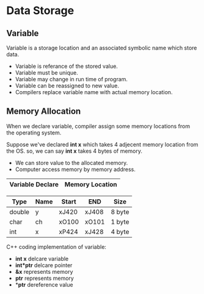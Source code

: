 # Data Storage

## Variable
Variable is a storage location and an associated symbolic name which store data.
- Variable is referance of the stored value.
- Variable must be unique.
- Variable may change in run time of program.
- Variable can be reassigned to new value.
- Compilers replace variable name with actual memory location.

## Memory Allocation
When we declare variable, compiler assign some memory locations from the operating system.

Suppose we've declared **int x**  which takes 4 adjecent memory location from the OS. so, we can say **int x** takes 4 bytes of memory.

- We can store value to the allocated memory.
- Computer access memory by memory address.

|Variable Declare   | Memory  Location    |
|-------------|-------------|

|Type |Name | Start| END    |  Size |
|-----|-----|------|--------|-------|
| double| y | xJ420  | xJ408  | 8 byte|
| char |ch  | xO100  | xO101  | 1 byte|
| int| x    | xP424  | xJ428  | 4 byte|

C++ coding implementation of variable:
- **int x** delcare variable
- **int*ptr** delcare pointer
- **&x** represents memory
- **ptr** represents memory
- ***ptr** dereference value
